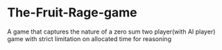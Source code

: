 # The-Fruit-Rage-game
 A game that captures the nature of a zero sum two player(with AI player) game with strict limitation on allocated time for reasoning
